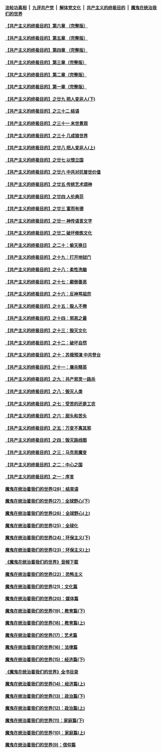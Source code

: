 

####  [法轮功真相](../../../../basic/blob/master/README.md?t=06221931) &nbsp;|&nbsp; [九评共产党](../../../../9ping.md/blob/master/README.md?t=06221931) &nbsp;|&nbsp; [解体党文化](../../../../jtdwh.md/blob/master/README.md?t=06221931)  &nbsp;|&nbsp; [共产主义的终极目的](../../../../gczydzjmd.md/blob/master/README.md?t=06221931) &nbsp;|&nbsp; [魔鬼在统治我们的世界](../../../../mgztzwmdsj.md/blob/master/README.md?t=06221931) 

#### [【共产主义的终极目的】第六章 （完整版）](../pages/nsc422/n11428913.md?t=06221931) 

#### [【共产主义的终极目的】第五章 （完整版）](../pages/nsc422/n11428912.md?t=06221931) 

#### [【共产主义的终极目的】第四章 （完整版）](../pages/nsc422/n11428907.md?t=06221931) 

#### [【共产主义的终极目的】第三章（完整版）](../pages/nsc422/n11428848.md?t=06221931) 

#### [【共产主义的终极目的】第二章（完整版）](../pages/nsc422/n11428831.md?t=06221931) 

#### [【共产主义的终极目的】第一章（完整版）](../pages/nsc422/n11417651.md?t=06221931) 

#### [【共产主义的终极目的】之廿九 把人变非人(下)](../pages/nsc422/n11344140.md?t=06221931) 

#### [【共产主义的终极目的】之三十二 结语](../pages/nsc422/n11360535.md?t=06221931) 

#### [【共产主义的终极目的】之三十一 末世景观](../pages/nsc422/n11351129.md?t=06221931) 

#### [【共产主义的终极目的】之三十 几成狼世界](../pages/nsc422/n11348280.md?t=06221931) 

#### [【共产主义的终极目的】之廿八 把人变非人(上)](../pages/nsc422/n11340492.md?t=06221931) 

#### [【共产主义的终极目的】之廿七 以恨立国](../pages/nsc422/n11336944.md?t=06221931) 

#### [【共产主义的终极目的】之廿六 中共对抗普世价值](../pages/nsc422/n11324785.md?t=06221931) 

#### [【共产主义的终极目的】之廿五 传统艺术颂神](../pages/nsc422/n11296396.md?t=06221931) 

#### [【共产主义的终极目的】之廿四 人伦典范](../pages/nsc422/n11296397.md?t=06221931) 

#### [【共产主义的终极目的】之廿三 富而有德](../pages/nsc422/n11283598.md?t=06221931) 

#### [【共产主义的终极目的】之廿一 神传语言文字](../pages/nsc422/n11263265.md?t=06221931) 

#### [【共产主义的终极目的】之廿二 破坏修炼文化](../pages/nsc422/n11245728.md?t=06221931) 

#### [【共产主义的终极目的】之二十：偷天换日](../pages/nsc422/n11238846.md?t=06221931) 

#### [【共产主义的终极目的】之十九：打开地狱门](../pages/nsc422/n11206376.md?t=06221931) 

#### [【共产主义的终极目的】之十八：柔性洗脑](../pages/nsc422/n11199994.md?t=06221931) 

#### [【共产主义的终极目的】之十七：颠倒善恶](../pages/nsc422/n11179782.md?t=06221931) 

#### [【共产主义的终极目的】之十六：反神骂祖宗](../pages/nsc422/n11166798.md?t=06221931) 

#### [【共产主义的终极目的】之十五：毁人不倦](../pages/nsc422/n11166792.md?t=06221931) 

#### [【共产主义的终极目的】之十四：邪恶之最](../pages/nsc422/n11150249.md?t=06221931) 

#### [【共产主义的终极目的】之十三：毁灭文化](../pages/nsc422/n11135227.md?t=06221931) 

#### [【共产主义的终极目的】之十二：破坏自然](../pages/nsc422/n11135214.md?t=06221931) 

#### [【共产主义的终极目的】之十：苏俄预演 中共登台](../pages/nsc422/n11118424.md?t=06221931) 

#### [【共产主义的终极目的】之十一：屠杀精英](../pages/nsc422/n11118442.md?t=06221931) 

#### [【共产主义的终极目的】之九：共产邪灵一路杀](../pages/nsc422/n11114139.md?t=06221931) 

#### [【共产主义的终极目的】之八：毁灭人类](../pages/nsc422/n11108503.md?t=06221931) 

#### [【共产主义的终极目的】之七：受苦的还是工农](../pages/nsc422/n11101809.md?t=06221931) 

#### [【共产主义的终极目的】之六：甜头和苦头](../pages/nsc422/n11096971.md?t=06221931) 

#### [【共产主义的终极目的】之五：万变不离其邪](../pages/nsc422/n11091285.md?t=06221931) 

#### [【共产主义的终极目的】之四：毁灭路线图](../pages/nsc422/n11086284.md?t=06221931) 

#### [【共产主义的终极目的】之三：马克思魔变](../pages/nsc422/n11061941.md?t=06221931) 

#### [【共产主义的终极目的】之二：中心之国](../pages/nsc422/n11047728.md?t=06221931) 

#### [【共产主义的终极目的】之一：序言](../pages/nsc422/n11086077.md?t=06221931) 

#### [魔鬼在统治着我们的世界(28)：结束语](../pages/nsc422/n10936246.md?t=06221931) 

#### [魔鬼在统治着我们的世界(27)：全球野心(下)](../pages/nsc422/n10928319.md?t=06221931) 

#### [魔鬼在统治着我们的世界(26)：全球野心(上)](../pages/nsc422/n10900318.md?t=06221931) 

#### [魔鬼在统治着我们的世界(25)：全球化](../pages/nsc422/n10788205.md?t=06221931) 

#### [魔鬼在统治着我们的世界(24)：环保主义(下)](../pages/nsc422/n10695307.md?t=06221931) 

#### [魔鬼在统治着我们的世界(23)：环保主义(上)](../pages/nsc422/n10688613.md?t=06221931) 

#### [《魔鬼在统治着我们的世界》音频下载](../pages/nsc422/n10635553.md?t=06221931) 

#### [魔鬼在统治着我们的世界(22)：恐怖主义](../pages/nsc422/n10614727.md?t=06221931) 

#### [魔鬼在统治着我们的世界(21)：文化篇](../pages/nsc422/n10597706.md?t=06221931) 

#### [魔鬼在统治着我们的世界(20)：媒体篇](../pages/nsc422/n10586579.md?t=06221931) 

#### [魔鬼在统治着我们的世界(19)：教育篇(下)](../pages/nsc422/n10564808.md?t=06221931) 

#### [魔鬼在统治着我们的世界(18)：教育篇(上)](../pages/nsc422/n10526970.md?t=06221931) 

#### [魔鬼在统治着我们的世界(17)：艺术篇](../pages/nsc422/n10499093.md?t=06221931) 

#### [魔鬼在统治着我们的世界(16)：法律篇](../pages/nsc422/n10485969.md?t=06221931) 

#### [魔鬼在统治着我们的世界(15)：经济篇(下)](../pages/nsc422/n10469975.md?t=06221931) 

#### [《魔鬼在统治着我们的世界》全书目录](../pages/nsc422/n10464261.md?t=06221931) 

#### [魔鬼在统治着我们的世界(14)：经济篇(上)](../pages/nsc422/n10457370.md?t=06221931) 

#### [魔鬼在统治着我们的世界(13)：政治篇(下)](../pages/nsc422/n10448270.md?t=06221931) 

#### [魔鬼在统治着我们的世界(12)：政治篇(上)](../pages/nsc422/n10444576.md?t=06221931) 

#### [魔鬼在统治着我们的世界(11)：家庭篇(下)](../pages/nsc422/n10440961.md?t=06221931) 

#### [魔鬼在统治着我们的世界(10)：家庭篇(上)](../pages/nsc422/n10435448.md?t=06221931) 

#### [魔鬼在统治着我们的世界(9)：信仰篇](../pages/nsc422/n10432159.md?t=06221931) 

